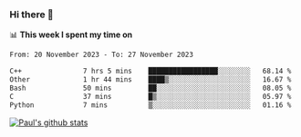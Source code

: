 ### Hi there 👋

📊 **This week I spent my time on**
<!--START_SECTION:waka-->

```txt
From: 20 November 2023 - To: 27 November 2023

C++               7 hrs 5 mins    █████████████████░░░░░░░░   68.14 %
Other             1 hr 44 mins    ████▒░░░░░░░░░░░░░░░░░░░░   16.67 %
Bash              50 mins         ██░░░░░░░░░░░░░░░░░░░░░░░   08.05 %
C                 37 mins         █▒░░░░░░░░░░░░░░░░░░░░░░░   05.97 %
Python            7 mins          ▒░░░░░░░░░░░░░░░░░░░░░░░░   01.16 %
```

<!--END_SECTION:waka-->


[![Paul's github stats](https://github-readme-stats.vercel.app/api?username=mickeyouyou&theme=dracula&show_icons=true)](https://github.com/anuraghazra/github-readme-stats)
